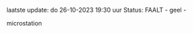 laatste update: 
do 26-10-2023 19:30   uur 
Status: FAALT - geel - 
<div class="service Y">microstation</div>